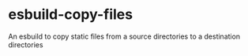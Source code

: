 # esbuild-copy-files
An esbuild to copy static files from a source directories to a destination directories
